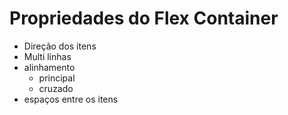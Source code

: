 # Propriedades do Flex Container

* Direção dos itens
* Multi linhas
* alinhamento
  * principal
  * cruzado
* espaços entre os itens